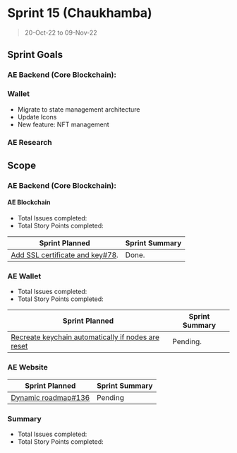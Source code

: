 # Sprint 15 (Chaukhamba)

> 20-Oct-22 to 09-Nov-22

## Sprint Goals

### AE Backend (Core Blockchain):


### Wallet
- Migrate to state management architecture
- Update Icons
- New feature: NFT management

### AE Research

## Scope

### AE Backend (Core Blockchain):

#### AE Blockchain

- Total Issues completed: 
- Total Story Points completed: 

| Sprint Planned                                                                                                  | Sprint Summary |
| ------------------------------------------------------------------------------------------------------          | -------------- |
| [Add SSL certificate and key#78](archethic-foundation/libjs#78).                                                | Done.          |


### AE Wallet

- Total Issues completed: 
- Total Story Points completed: 

| Sprint Planned                                                                                                                  | Sprint Summary |
| -----------------------------------------------------------------------------------------------------------                     | -------------- |
| [Recreate keychain automatically if nodes are reset](archethic-foundation/archethic-wallet#302)                                 | Pending.       |


### AE Website 
| Sprint Planned                                                                                           | Sprint Summary |
| -------------------------------------------------------------------------------------------------------- | -------------- |
| [Dynamic roadmap#136](archethic-foundation/archethic-website#122)                                        | Pending        |


### Summary

- Total Issues completed: 
- Total Story Points completed: 
